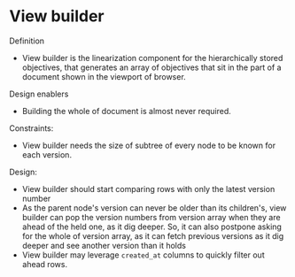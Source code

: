 # View builder

Definition

- View builder is the linearization component for the hierarchically stored objectives, that generates an array of objectives that sit in the part of a document shown in the viewport of browser.

Design enablers

- Building the whole of document is almost never required.

Constraints:

- View builder needs the size of subtree of every node to be known for each version.

Design:

- View builder should start comparing rows with only the latest version number
- As the parent node's version can never be older than its children's, view builder can pop the version numbers from version array when they are ahead of the held one, as it dig deeper. So, it can also postpone asking for the whole of version array, as it can fetch previous versions as it dig deeper and see another version than it holds
- View builder may leverage `created_at` columns to quickly filter out ahead rows.

